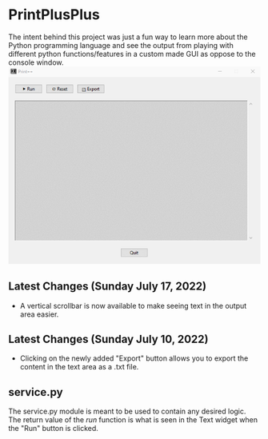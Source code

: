 # PrintPlusPlus
The intent behind this project was just a fun way to learn more about the Python programming language and see the output from playing with different python functions/features in a custom made GUI as oppose to the console window.  
![Animation showing the ability to vertically scroll the output text in PrintPlusPlus](gifs/scrolling-demo.gif "Verical Scrolling in Print++")  
## Latest Changes (Sunday July 17, 2022)
- A vertical scrollbar is now available to make seeing text in the output area easier.
## Latest Changes (Sunday July 10, 2022)
- Clicking on the newly added "Export" button allows you to export the content in the text area as a .txt file.
## service.py
The service.py module is meant to be used to contain any desired logic. The return value of the *run* function is what is seen in the Text widget when the "Run" button is clicked.